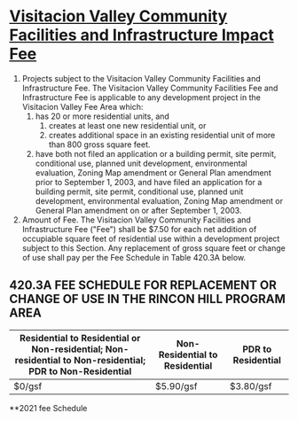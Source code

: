 # [Visitacion Valley Community Facilities and Infrastructure Impact Fee](http://library.amlegal.com/nxt/gateway.dll/California/planning/article4developmentimpactfeesandprojectr?f=templates$fn=default.htm$3.0$vid=amlegal:sanfrancisco_ca$anc=JD_420)

1. Projects subject to the Visitacion Valley Community Facilities and Infrastructure Fee. The Visitacion Valley Community Facilities Fee and Infrastructure Fee is applicable to any development project in the Visitacion Valley Fee Area which:
    1. has 20 or more residential units, and
        1. creates at least one new residential unit, or
        2. creates additional space in an existing residential unit of more than 800 gross square feet.
    2. have both not filed an application or a building permit, site permit, conditional use, planned unit development, environmental evaluation, Zoning Map amendment or General Plan amendment prior to September 1, 2003, and have filed an application for a building permit, site permit, conditional use, planned unit development, environmental evaluation, Zoning Map amendment or General Plan amendment on or after September 1, 2003.
2. Amount of Fee. The Visitacion Valley Community Facilities and Infrastructure Fee ("Fee") shall be $7.50 for each net addition of occupiable square feet of residential use within a development project subject to this Section. Any replacement of gross square feet or change of use shall pay per the Fee Schedule in Table 420.3A below.

## 420.3A FEE SCHEDULE FOR REPLACEMENT OR CHANGE OF USE IN THE RINCON HILL PROGRAM AREA

Residential to Residential or Non-residential; Non-residential to Non-residential; PDR to Non-Residential | Non-Residential to Residential | PDR to Residential
--------------------------------------------------------------------------------------------------------- | ------------------------------ | ------------------
$0/gsf                                                                                                    | $5.90/gsf                      | $3.80/gsf

**2021 fee Schedule
